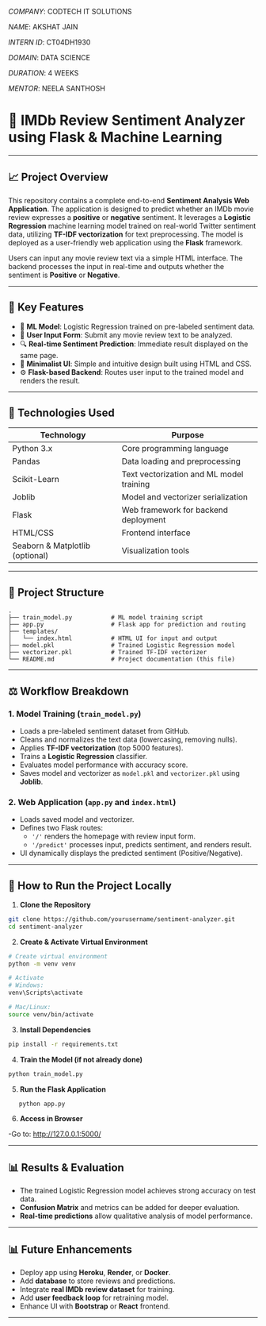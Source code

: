 *COMPANY*: CODTECH IT SOLUTIONS

 *NAME*: AKSHAT JAIN

*INTERN ID*: CT04DH1930

*DOMAIN*: DATA SCIENCE

*DURATION*: 4 WEEKS

*MENTOR*: NEELA SANTHOSH

# 🎨 IMDb Review Sentiment Analyzer using Flask & Machine Learning

---

## 📈 Project Overview

This repository contains a complete end-to-end **Sentiment Analysis Web Application**. The application is designed to predict whether an IMDb movie review expresses a **positive** or **negative** sentiment. It leverages a **Logistic Regression** machine learning model trained on real-world Twitter sentiment data, utilizing **TF-IDF vectorization** for text preprocessing. The model is deployed as a user-friendly web application using the **Flask** framework.

Users can input any movie review text via a simple HTML interface. The backend processes the input in real-time and outputs whether the sentiment is **Positive** or **Negative**.

---

## 💪 Key Features

- 🧠 **ML Model**: Logistic Regression trained on pre-labeled sentiment data.
- 💬 **User Input Form**: Submit any movie review text to be analyzed.
- 🔍 **Real-time Sentiment Prediction**: Immediate result displayed on the same page.
- 🌟 **Minimalist UI**: Simple and intuitive design built using HTML and CSS.
- ⚙️ **Flask-based Backend**: Routes user input to the trained model and renders the result.

---

## 🧰 Technologies Used

| Technology                      | Purpose                                  |
| ------------------------------- | ---------------------------------------- |
| Python 3.x                      | Core programming language                |
| Pandas                          | Data loading and preprocessing           |
| Scikit-Learn                    | Text vectorization and ML model training |
| Joblib                          | Model and vectorizer serialization       |
| Flask                           | Web framework for backend deployment     |
| HTML/CSS                        | Frontend interface                       |
| Seaborn & Matplotlib (optional) | Visualization tools                      |

---

## 🔧 Project Structure

```
.
├── train_model.py           # ML model training script
├── app.py                   # Flask app for prediction and routing
├── templates/
│   └── index.html           # HTML UI for input and output
├── model.pkl                # Trained Logistic Regression model
├── vectorizer.pkl           # Trained TF-IDF vectorizer
└── README.md                # Project documentation (this file)
```

---

## ⚖️ Workflow Breakdown

### 1. Model Training (`train_model.py`)

- Loads a pre-labeled sentiment dataset from GitHub.
- Cleans and normalizes the text data (lowercasing, removing nulls).
- Applies **TF-IDF vectorization** (top 5000 features).
- Trains a **Logistic Regression** classifier.
- Evaluates model performance with accuracy score.
- Saves model and vectorizer as `model.pkl` and `vectorizer.pkl` using **Joblib**.

### 2. Web Application (`app.py` and `index.html`)

- Loads saved model and vectorizer.
- Defines two Flask routes:
  - `'/'` renders the homepage with review input form.
  - `'/predict'` processes input, predicts sentiment, and renders result.
- UI dynamically displays the predicted sentiment (Positive/Negative).

---

## 🚀 How to Run the Project Locally

1. **Clone the Repository**

```bash
git clone https://github.com/yourusername/sentiment-analyzer.git
cd sentiment-analyzer
```

2. **Create & Activate Virtual Environment**

```bash
# Create virtual environment
python -m venv venv

# Activate
# Windows:
venv\Scripts\activate

# Mac/Linux:
source venv/bin/activate
```

3. **Install Dependencies**

```bash
pip install -r requirements.txt
```

4. **Train the Model (if not already done)**

```bash
python train_model.py
```

5. **Run the Flask Application**
```bash
   python app.py
```

6. **Access in Browser**

-Go to: http://127.0.0.1:5000/

---

## 📊 Results & Evaluation

- The trained Logistic Regression model achieves strong accuracy on test data.
- **Confusion Matrix** and metrics can be added for deeper evaluation.
- **Real-time predictions** allow qualitative analysis of model performance.

---

## 📊 Future Enhancements

- Deploy app using **Heroku**, **Render**, or **Docker**.
- Add **database** to store reviews and predictions.
- Integrate **real IMDb review dataset** for training.
- Add **user feedback loop** for retraining model.
- Enhance UI with **Bootstrap** or **React** frontend.

---
